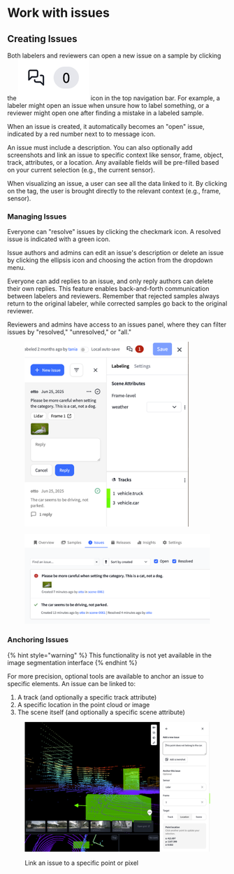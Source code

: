 # Work with issues

## Creating Issues

Both labelers and reviewers can open a new issue on a sample by clicking the <img src="../.gitbook/assets/issues icon.png" alt="bubble icon depicting issues with a number next to it" data-size="line"> icon in the top navigation bar. For example, a labeler might open an issue when unsure how to label something, or a reviewer might open one after finding a mistake in a labeled sample.

When an issue is created, it automatically becomes an "open" issue, indicated by a red number next to to message icon.

An issue must include a description. You can also optionally add screenshots and link an issue to specific context like sensor, frame, object, track, attributes, or a location. Any available fields will be pre-filled based on your current selection (e.g., the current sensor).&#x20;

When visualizing an issue, a user can see all the data linked to it. By clicking on the tag, the user is brought directly to the relevant context (e.g., frame, sensor).

### Managing Issues

Everyone can "resolve" issues by clicking the checkmark icon. A resolved issue is indicated with a green icon.

Issue authors and admins can edit an issue's description or delete an issue by clicking the ellipsis icon and choosing the action from the dropdown menu.&#x20;

Everyone can add replies to an issue, and only reply authors can delete their own replies. This feature enables back-and-forth communication between labelers and reviewers. Remember that rejected samples always return to the original labeler, while corrected samples go back to the original reviewer.

Reviewers and admins have access to an issues panel, where they can filter issues by "resolved," "unresolved," or "all."

<figure><img src="../.gitbook/assets/Screenshot 2025-06-25 at 13.54.21.png" alt="" width="375"><figcaption></figcaption></figure>

<figure><img src="../.gitbook/assets/Screenshot 2025-06-25 at 13.56.28.png" alt=""><figcaption></figcaption></figure>

### Anchoring Issues

{% hint style="warning" %}
This functionality is not yet available in the image segmentation interface
{% endhint %}

For more precision, optional tools are available to anchor an issue to specific elements. An issue can be linked to:

1. A track (and optionally a specific track attribute)
2. A specific location in the point cloud or image
3. The scene itself (and optionally a specific scene attribute)

<figure><img src="../.gitbook/assets/Screenshot 2025-06-25 at 16.57.07.png" alt="" width="563"><figcaption><p>Link an issue to a specific point or pixel</p></figcaption></figure>

